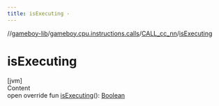 ```yaml
---
title: isExecuting -
---
```

//[gameboy-lib](../../index.md)/[gameboy.cpu.instructions.calls](../index.md)/[CALL_cc_nn](index.md)/[isExecuting](is-executing.md)



# isExecuting  
[jvm]  
Content  
open override fun [isExecuting](is-executing.md)(): [Boolean](https://kotlinlang.org/api/latest/jvm/stdlib/kotlin/-boolean/index.html)  



